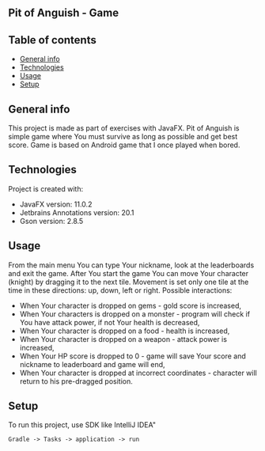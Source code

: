 ## Pit of Anguish - Game

## Table of contents
* [General info](#general-info)
* [Technologies](#technologies)
* [Usage](#usage)
* [Setup](#setup)

## General info
This project is made as part of exercises with JavaFX. Pit of Anguish is simple game where You must survive as long as possible and get best score. Game is based on Android game that I once played when bored.

## Technologies
Project is created with:
* JavaFX version: 11.0.2
* Jetbrains Annotations version: 20.1
* Gson version: 2.8.5

## Usage
From the main menu You can type Your nickname, look at the leaderboards and exit the game. After You start the game You can move Your character (knight) by dragging it to the next tile. Movement is set only one tile at the time in these directions: up, down, left or right. 
Possible interactions:
* When Your character is dropped on gems - gold score is increased,
* When Your characters is dropped on a monster - program will check if You have attack power, if not Your health is decreased,
* When Your character is dropped on a food - health is increased,
* When Your character is dropped on a weapon - attack power is increased,
* When Your HP score is dropped to 0 - game will save Your score and nickname to leaderboard and game will end,
* When Your character is dropped at incorrect coordinates - character will return to his pre-dragged position.

## Setup
To run this project, use SDK like IntelliJ IDEA"
```
Gradle -> Tasks -> application -> run
```